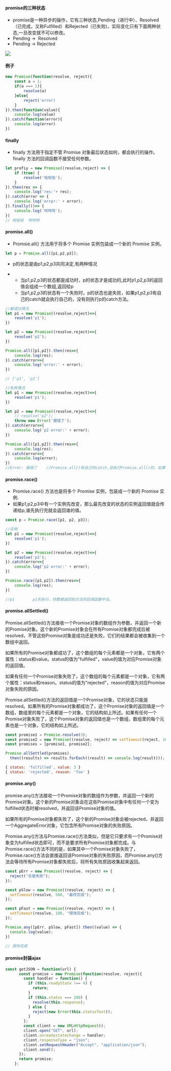 #### promise的三种状态

-   promise是一种异步的操作，它有三种状态,Pending（进行中）、Resolved（已完成，又称Fulfilled）和Rejected（已失败)，实际变化只有下面两种状态,一旦改变就不可以修改。
-   Pending ->  Resolved
-   Pending -> Rejected

![](https://p3-juejin.byteimg.com/tos-cn-i-k3u1fbpfcp/abe9b980bd4947ffbc0379feb7f50696~tplv-k3u1fbpfcp-zoom-1.image)

#### 例子

```js
new Promise(function(resolve, reject){
    const a = 1;
    if(a === 1){
        resolve(a)
    }else{
        reject('error)
    }
}).then(function(value){
    console.log(value)
}).catch(function(error){
    console.log(error)
})
```

#### finally

-   finally 方法用于指定不管 Promise 对象最后状态如何，都会执行的操作。finally 方法的回调函数不接受任何参数。

```js
let profiy = new Promise((resolve,reject) => {
    if (true) {
        resolve('哈哈哈');
    }
}).then(res => {
    console.log('res:'+ res);
}).catch(error => {
    console.log('errpr:' + error);
}).finally(()=> {
    console.log('呵呵呵');
})
// 哈哈哈  呵呵呵
```

#### promise.all()

-   Promsie.all() 方法用于将多个 Promise 实例包装成一个新的 Promise 实例。

```js
let p = Promise.all([p1,p2,p3]);
```

-   p的状态是由p1,p2,p3共同决定,有两种情况

<!---->

-   -   当p1,p2,p3的状态都是成功时，p的状态才是成功的,此时p1,p2,p3的返回值会组成一个数组,返回给p
    -   当p1,p2,p3的状态有一个失败时，p的状态也是失败，如果p1,p2,p3有自己的catch就会执行自己的，没有则执行p的catch方法。

```js
//都成功情况
let p1 = new Promise((resolve,reject)=>{
    resolve('p1');
})

let p2 = new Promise((resolve,reject)=>{
    resolve('p2');
})

Promise.all([p1,p2]).then(res=>{
    console.log(res);
}).catch(error=>{
    console.log('error:' + error);
})

// ['p1', 'p2']
```

```js
//失败情况
let p1 = new Promise((resolve,reject)=>{
    resolve('p1');
})

let p2 = new Promise((resolve,reject)=>{
    // resolve('p2');
    throw new Error('报错了');
}).catch(error=>{
    console.log('p2 error:' + error);
})

Promise.all([p1,p2]).then(res=>{
    console.log(res);
}).catch(error=>{
    console.log(error);
})
//Error: 报错了	//Promise.all()有自己的catch,会执行Promise.all()的，如果没有则执行自己的catch
```

#### promise.race()

-   Promise.race() 方法也是将多个 Promise 实例，包装成一个新的 Promise 实例.
-   如果p1,p2,p3中有一个实例先改变，那么最先改变的状态的实例返回值就会传递给p,谁先执行完就会返回谁的值。

```js
const p = Promise.race([p1, p2, p3]);

//实例
let p1 = new Promise((resolve,reject)=>{
    resolve('p1');
})

let p2 = new Promise((resolve,reject)=>{
    resolve('p2');
}).catch(error=>{
    console.log('p2 error:' + error);
})

Promise.race([p1,p2]).then(res=>{
    console.log(res);
})

//p1		p1先执行，将数据返回到方法的回调函数中去。
```

#### promise.allSettled()

Promise.allSettled()方法接收一个Promise对象的数组作为参数，并返回一个新的Promise对象。这个新的Promise对象会在所有Promise对象都完成后被resolved，不管这些Promise对象是成功还是失败，它们的结果都会被收集到一个数组中返回。

如果所有的Promise对象都成功了，这个数组的每个元素都是一个对象，它有两个属性：status和value。status的值为"fulfilled"，value的值为对应Promise对象的返回值。

如果有任何一个Promise对象失败了，这个数组的每个元素都是一个对象，它有两个属性：status和reason。status的值为"rejected"，reason的值为对应Promise对象失败的原因。

Promise.allSettled()方法的返回值是一个Promise对象，它的状态只能是resolved。如果所有的Promise对象都成功了，这个Promise对象的返回值是一个数组，数组里的每个元素都是一个对象，它的结构如上所述。如果有任何一个Promise对象失败了，这个Promise对象的返回值也是一个数组，数组里的每个元素也是一个对象，它的结构如上所述。

```js
const promise1 = Promise.resolve(3);
const promise2 = new Promise((resolve, reject) => setTimeout(reject, 100, 'foo'));
const promises = [promise1, promise2];

Promise.allSettled(promises).
  then((results) => results.forEach((result) => console.log(result)));

{ status: 'fulfilled', value: 3 }
{ status: 'rejected', reason: 'foo' }
```

#### promise.any()

promise.any()方法接收一个Promise对象的数组作为参数，并返回一个新的Promise对象。这个新的Promise对象会在这些Promise对象中有任何一个变为fulfilled状态时被resolved，并返回该Promise对象的值。

如果所有的Promise对象都失败了，这个新的Promise对象会被rejected，并返回一个AggregateError对象，它包含所有Promise对象的失败原因。

Promise.any()方法与Promise.race()方法类似，但是它只要求有一个Promise对象变为fulfilled状态即可，而不是要求所有Promise对象都完成。与Promise.race()方法不同的是，如果其中一个Promise对象失败了，Promise.race()方法会直接返回该Promise对象的失败原因，而Promise.any()方法会等待所有Promise对象都失败后，将所有失败原因收集起来返回。

```js
const pErr = new Promise((resolve, reject) => {
  reject("总是失败");
});

const pSlow = new Promise((resolve, reject) => {
  setTimeout(resolve, 500, "最终完成");
});

const pFast = new Promise((resolve, reject) => {
  setTimeout(resolve, 100, "很快完成");
});

Promise.any([pErr, pSlow, pFast]).then((value) => {
  console.log(value);
})

// 很快完成
```

#### promise封装ajax

```js
const getJSON = function(url) {
      const promise = new Promise(function(resolve, reject){
        const handler = function() {
          if (this.readyState !== 4) {
            return;
          }
          if (this.status === 200) {
            resolve(this.response);
          } else {
            reject(new Error(this.statusText));
          }
        };
        const client = new XMLHttpRequest();
        client.open("GET", url);
        client.onreadystatechange = handler;
        client.responseType = "json";
        client.setRequestHeader("Accept", "application/json");
        client.send();
      });
      return promise;
    };
```